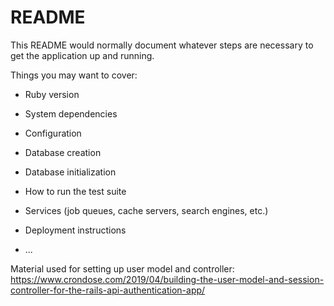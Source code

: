 # README

This README would normally document whatever steps are necessary to get the
application up and running.

Things you may want to cover:

* Ruby version

* System dependencies

* Configuration

* Database creation

* Database initialization

* How to run the test suite

* Services (job queues, cache servers, search engines, etc.)

* Deployment instructions

* ...

Material used for setting up user model and controller:
https://www.crondose.com/2019/04/building-the-user-model-and-session-controller-for-the-rails-api-authentication-app/